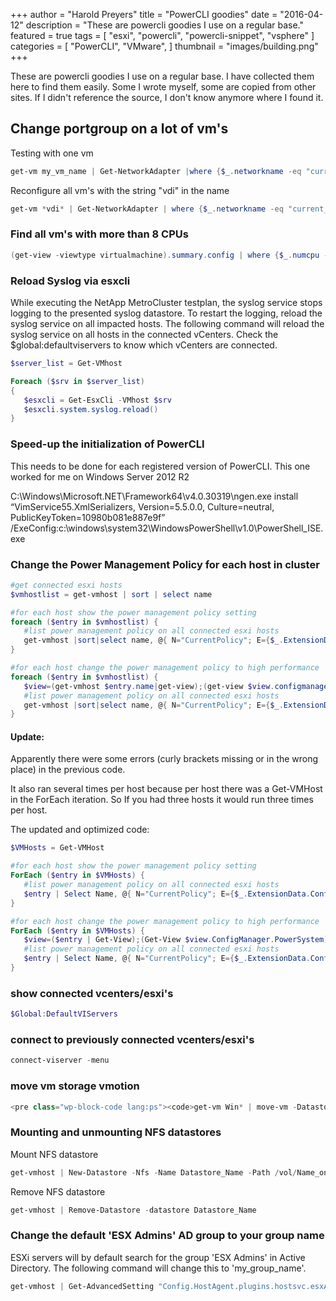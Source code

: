 +++
author = "Harold Preyers"
title = "PowerCLI goodies"
date = "2016-04-12"
description = "These are powercli goodies I use on a regular base."
featured = true
tags = [
    "esxi",
    "powercli",
    "powercli-snippet",
    "vsphere"
]
categories = [
    "PowerCLI",
    "VMware",
]
thumbnail = "images/building.png"
+++

These are powercli goodies I use on a regular base. I have collected them here to find them easily. Some I wrote myself, some are copied from other sites. If I didn't reference the source, I don't know anymore where I found it.

## Change portgroup on a lot of vm's

Testing with one vm

```powershell
get-vm my_vm_name | Get-NetworkAdapter |where {$_.networkname -eq "current_network_label"} | set-networkadapter -portgroup "new_network_label" -confirm:$false
```

Reconfigure all vm's with the string "vdi" in the name

```powershell
get-vm *vdi* | Get-NetworkAdapter | where {$_.networkname -eq "current_network_label"} | set-networkadapter -portgroup "new_network_label" -confirm:$false
```

### Find all vm's with more than 8 CPUs

```powershell
(get-view -viewtype virtualmachine).summary.config | where {$_.numcpu -gt 8}
```

### Reload Syslog via esxcli

While executing the NetApp MetroCluster testplan, the syslog service stops logging to the presented syslog datastore. To restart the logging, reload the syslog service on all impacted hosts. The following command will reload the syslog service on all hosts in the connected vCenters. Check the $global:defaultviservers to know which vCenters are connected.

```powershell
$server_list = Get-VMhost

Foreach ($srv in $server_list)
{
   $esxcli = Get-EsxCli -VMhost $srv
   $esxcli.system.syslog.reload()
}
```

### Speed-up the initialization of PowerCLI

This needs to be done for each registered version of PowerCLI. This one worked for me on Windows Server 2012 R2

C:\Windows\Microsoft.NET\Framework64\v4.0.30319\ngen.exe install “VimService55.XmlSerializers, Version=5.5.0.0, Culture=neutral, PublicKeyToken=10980b081e887e9f” /ExeConfig:c:\windows\system32\WindowsPowerShell\v1.0\PowerShell_ISE.exe

### Change the Power Management Policy for each host in cluster

```powershell
#get connected esxi hosts
$vmhostlist = get-vmhost | sort | select name

#for each host show the power management policy setting
foreach ($entry in $vmhostlist) {
   #list power management policy on all connected esxi hosts
   get-vmhost |sort|select name, @{ N="CurrentPolicy"; E={$_.ExtensionData.config.PowerSystemInfo.CurrentPolicy.ShortName}},@{N="CurrenPolicyKey"; E={$_.ExtensionData.config.PowerSystemInfo.CurrentPolicy.Key}},@{N="AvailablePolicies";E={$_.ExtensionData.config.PowerSystemCapability.AvailablePolicy.ShortName}
}

#for each host change the power management policy to high performance
foreach ($entry in $vmhostlist) {
   $view=(get-vmhost $entry.name|get-view);(get-view $view.configmanager.powersystem).configurepowerpolicy(1)}
   #list power management policy on all connected esxi hosts
   get-vmhost |sort|select name, @{ N="CurrentPolicy"; E={$_.ExtensionData.config.PowerSystemInfo.CurrentPolicy.ShortName}},@{N="CurrenPolicyKey"; E={$_.ExtensionData.config.PowerSystemInfo.CurrentPolicy.Key}},@{N="AvailablePolicies";E={$_.ExtensionData.config.PowerSystemCapability.AvailablePolicy.ShortName}
}
```

#### Update:

Apparently there were some errors (curly brackets missing or in the wrong place) in the previous code.

It also ran several times per host because per host there was a Get-VMHost in the ForEach iteration. So If you had three hosts it would run three times per host.

The updated and optimized code:

```powershell
$VMHosts = Get-VMHost

#for each host show the power management policy setting
ForEach ($entry in $VMHosts) {
   #list power management policy on all connected esxi hosts
   $entry | Select Name, @{ N="CurrentPolicy"; E={$_.ExtensionData.Config.PowerSystemInfo.CurrentPolicy.ShortName}},@{N="CurrenPolicyKey"; E={$_.ExtensionData.Config.PowerSystemInfo.CurrentPolicy.Key}},@{N="AvailablePolicies";E={$_.ExtensionData.Config.PowerSystemCapability.AvailablePolicy.ShortName}}
}

#for each host change the power management policy to high performance
ForEach ($entry in $VMHosts) {
   $view=($entry | Get-View);(Get-View $view.ConfigManager.PowerSystem).ConfigurePowerPolicy(1)
   #list power management policy on all connected esxi hosts
   $entry | Select Name, @{ N="CurrentPolicy"; E={$_.ExtensionData.Config.PowerSystemInfo.CurrentPolicy.ShortName}},@{N="CurrenPolicyKey"; E={$_.ExtensionData.Config.PowerSystemInfo.CurrentPolicy.Key}},@{N="AvailablePolicies";E={$_.ExtensionData.Config.PowerSystemCapability.AvailablePolicy.ShortName}}
}
```

### show connected vcenters/esxi's

```powershell
$Global:DefaultVIServers
```

### connect to previously connected vcenters/esxi's

```powershell
connect-viserver -menu
```

### move vm storage vmotion

```powershell
<pre class="wp-block-code lang:ps"><code>get-vm Win* | move-vm -Datastore (Get-Datastore sdc-t*)</code></pre>
```

### Mounting and unmounting NFS datastores

Mount NFS datastore

```powershell
get-vmhost | New-Datastore -Nfs -Name Datastore_Name -Path /vol/Name_on_NFS_host -NfsHost NFS_host_IP
```

Remove NFS datastore

```powershell
get-vmhost | Remove-Datastore -datastore Datastore_Name
```

### Change the default 'ESX Admins' AD group to your group name

ESXi servers will by default search for the group 'ESX Admins' in Active Directory. The following command will change this to 'my_group_name'.

```powershell
get-vmhost | Get-AdvancedSetting "Config.HostAgent.plugins.hostsvc.esxAdminsGroup" | Set-AdvancedSetting -value "my_group_name" -Confirm:$false
```